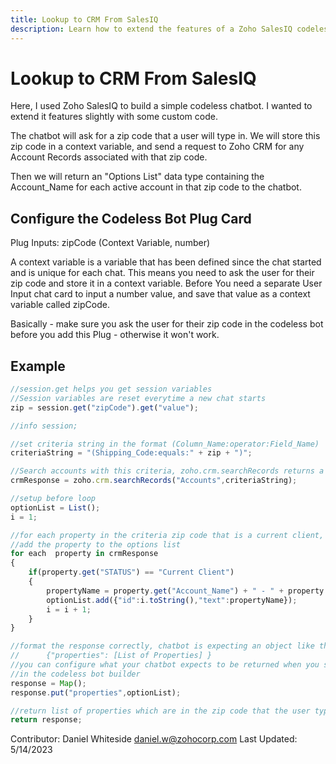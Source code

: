 ```yaml
---
title: Lookup to CRM From SalesIQ
description: Learn how to extend the features of a Zoho SalesIQ codeless chatbot by adding custom code.
---
```


# Lookup to CRM From SalesIQ

Here, I used Zoho SalesIQ to build a simple codeless chatbot. I wanted to extend it features slightly with some custom code. 

The chatbot will ask for a zip code that a user will type in. We will store this zip code in a context variable, and send a request to Zoho CRM for any Account Records associated with that zip code. 

Then we will return an "Options List" data type containing the Account_Name for each active account in that zip code to the chatbot.

## Configure the Codeless Bot Plug Card
Plug Inputs: zipCode (Context Variable, number)

A context variable is a variable that has been defined since the chat started and is unique for each chat. This means you need to ask the user for their zip code and store it in a context variable. Before You need a separate User Input chat card to input a number value, and save that value as a context variable called zipCode.

Basically - make sure you ask the user for their zip code in the codeless bot before you add this Plug - otherwise it won't work.

## Example

```javascript
//session.get helps you get session variables
//Session variables are reset everytime a new chat starts
zip = session.get("zipCode").get("value");

//info session;

//set criteria string in the format (Column_Name:operator:Field_Name)
criteriaString = "(Shipping_Code:equals:" + zip + ")";

//Search accounts with this criteria, zoho.crm.searchRecords returns a List() object
crmResponse = zoho.crm.searchRecords("Accounts",criteriaString);

//setup before loop
optionList = List();
i = 1;

//for each property in the criteria zip code that is a current client,
//add the property to the options list
for each  property in crmResponse
{
	if(property.get("STATUS") == "Current Client")
	{
		propertyName = property.get("Account_Name") + " - " + property.get("Full_Shipping_Address");
		optionList.add({"id":i.toString(),"text":propertyName});
		i = i + 1;
	}
}

//format the response correctly, chatbot is expecting an object like this:
//      {"properties": [List of Properties] }
//you can configure what your chatbot expects to be returned when you select Add Plug
//in the codeless bot builder
response = Map();
response.put("properties",optionList);

//return list of properties which are in the zip code that the user typed in the chatbot
return response;
```

Contributor: Daniel Whiteside
daniel.w@zohocorp.com
Last Updated: 5/14/2023